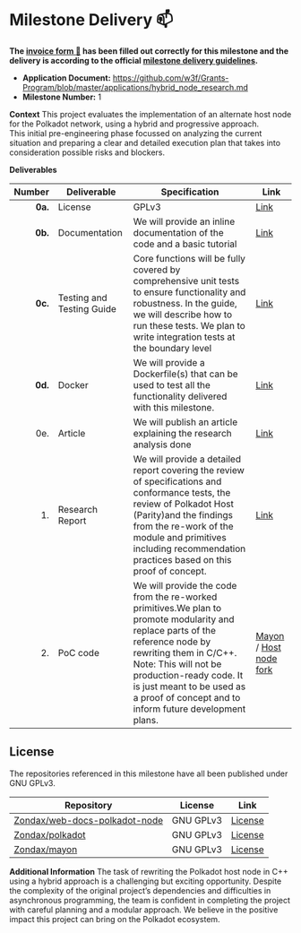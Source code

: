 # Milestone Delivery :mailbox:

**The [invoice form :pencil:](https://docs.google.com/forms/d/e/1FAIpQLSfmNYaoCgrxyhzgoKQ0ynQvnNRoTmgApz9NrMp-hd8mhIiO0A/viewform) has been filled out correctly for this milestone and the delivery is according to the official [milestone delivery guidelines](https://github.com/w3f/Grants-Program/blob/master/docs/milestone-deliverables-guidelines.md).**

- **Application Document:** https://github.com/w3f/Grants-Program/blob/master/applications/hybrid_node_research.md
- **Milestone Number:** 1

**Context**
This project evaluates the implementation of an alternate host node for the Polkadot network, using a hybrid and progressive approach.  
This initial pre-engineering phase focussed on analyzing the current situation and preparing a clear and detailed execution plan that takes into consideration possible risks and blockers.

**Deliverables**

|  Number | Deliverable               | Specification                                                                                                                                                                                                                                                                                          | Link                                                                                                            |
| ------: | ------------------------- | ------------------------------------------------------------------------------------------------------------------------------------------------------------------------------------------------------------------------------------------------------------------------------------------------------ | --------------------------------------------------------------------------------------------------------------- |
| **0a.** | License                   | GPLv3                                                                                                                                                                                                                                                                                                  | [Link](#license)                                                                                                |
| **0b.** | Documentation             | We will provide an inline documentation of the code and a basic tutorial                                                                                                                                                                                                                               | [Link](https://github.com/Zondax/mayon/blob/add-docs/README.md)                                                 |
| **0c.** | Testing and Testing Guide | Core functions will be fully covered by comprehensive unit tests to ensure functionality and robustness. In the guide, we will describe how to run these tests. We plan to write integration tests at the boundary level                                                                               | [Link](../integration/testing.md)                                                                               |
| **0d.** | Docker                    | We will provide a Dockerfile(s) that can be used to test all the functionality delivered with this milestone.                                                                                                                                                                                          | [Link](https://github.com/Zondax/mayon/blob/main/Dockerfile)                                                    |
|     0e. | Article                   | We will publish an article explaining the research analysis done                                                                                                                                                                                                                                       | [Link](https://zondax.ch/blog/polkadot-hybrid-host-node)                                                        |
|      1. | Research Report           | We will provide a detailed report covering the review of specifications and conformance tests, the review of Polkadot Host (Parity)and the findings from the re-work of the module and primitives including recommendation practices based on this proof of concept.                                   | [Link](https://github.com/Zondax/mayon/blob/main/docs/report/HybridHost_Zondax_Report.pdf)                      |
|      2. | PoC code                  | We will provide the code from the re-worked primitives.We plan to promote modularity and replace parts of the reference node by rewriting them in C/C++. <br/> Note: This will not be production-ready code. It is just meant to be used as a proof of concept and to inform future development plans. | [Mayon](https://github.com/Zondax/mayon) / [Host node fork](https://github.com/Zondax/polkadot/tree/poc_hybrid) |

## License

The repositories referenced in this milestone have all been published under
GNU GPLv3.

| Repository                                                                      | License   | Link                                                                   |
| ------------------------------------------------------------------------------- | --------- | ---------------------------------------------------------------------- |
| [Zondax/web-docs-polkadot-node](https://github.com/Zondax/mayon/tree/main/docs) | GNU GPLv3 | [License](https://github.com/Zondax/mayon/tree/main/docs/LICENSE)      |
| [Zondax/polkadot](https://github.com/Zondax/polkadot/tree/poc_hybrid)           | GNU GPLv3 | [License](https://github.com/Zondax/polkadot/blob/hybrid_node/LICENSE) |
| [Zondax/mayon](https://github.com/Zondax/mayon)                                 | GNU GPLv3 | [License](https://github.com/Zondax/mayon/LICENSE)                     |

**Additional Information**
The task of rewriting the Polkadot host node in C++ using a hybrid approach is a challenging but exciting opportunity.
Despite the complexity of the original project’s dependencies and difficulties in asynchronous programming, the team is confident in completing the project with careful planning and a modular approach. We believe in the positive impact this project can bring on the Polkadot ecosystem.
